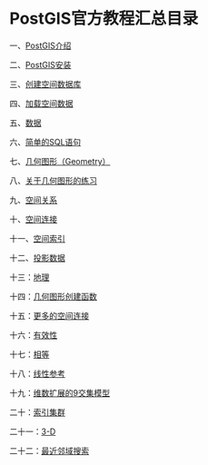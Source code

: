 # PostGIS官方教程汇总目录

一、[PostGIS介绍](https://blog.csdn.net/qq_35732147/article/details/85158177)

二、[PostGIS安装](https://blog.csdn.net/qq_35732147/article/details/86299060)

三、[创建空间数据库](https://blog.csdn.net/qq_35732147/article/details/85226864)

四、[加载空间数据](https://blog.csdn.net/qq_35732147/article/details/85228444)

五、[数据](https://blog.csdn.net/qq_35732147/article/details/85242296)

六、[简单的SQL语句](https://blog.csdn.net/qq_35732147/article/details/85243978)

七、[几何图形（Geometry）](https://blog.csdn.net/qq_35732147/article/details/85258273)

八、[关于几何图形的练习](https://blog.csdn.net/qq_35732147/article/details/85338695)

九、[空间关系](https://blog.csdn.net/qq_35732147/article/details/85615057)

十、[空间连接](https://blog.csdn.net/qq_35732147/article/details/85676670)

十一、[空间索引](https://blog.csdn.net/qq_35732147/article/details/86212840)

十二、[投影数据](https://blog.csdn.net/qq_35732147/article/details/86301242)

十三：[地理](https://blog.csdn.net/qq_35732147/article/details/86489918)

十四：[几何图形创建函数](https://blog.csdn.net/qq_35732147/article/details/86576507)

十五：[更多的空间连接](https://blog.csdn.net/qq_35732147/article/details/86606486)

十六：[有效性](https://blog.csdn.net/qq_35732147/article/details/86620358)

十七：[相等](https://blog.csdn.net/qq_35732147/article/details/87343551)

十八：[线性参考](https://blog.csdn.net/qq_35732147/article/details/87450027)

十九：[维数扩展的9交集模型](https://blog.csdn.net/qq_35732147/article/details/87709276)

二十：[索引集群](https://blog.csdn.net/qq_35732147/article/details/88048758)

二十一：[3-D](https://blog.csdn.net/qq_35732147/article/details/88099418)

二十二：[最近邻域搜索](https://blog.csdn.net/qq_35732147/article/details/88219928)

